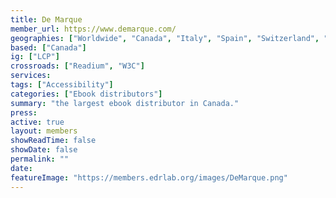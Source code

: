 ```yaml
---
title: De Marque
member_url: https://www.demarque.com/
geographies: ["Worldwide", "Canada", "Italy", "Spain", "Switzerland", "Belgium"]
based: ["Canada"]
ig: ["LCP"] 
crossroads: ["Readium", "W3C"] 
services: 
tags: ["Accessibility"]
categories: ["Ebook distributors"]
summary: "the largest ebook distributor in Canada."
press:
active: true
layout: members
showReadTime: false
showDate: false
permalink: ""
date: 
featureImage: "https://members.edrlab.org/images/DeMarque.png"
---
```

